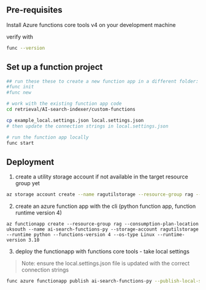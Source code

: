 ## Pre-requisites
Install Azure functions core tools v4 on your development machine

verify with
```bash
func --version
```

## Set up a function project
```bash
## run these these to create a new function app in a different folder:
#func init
#func new

# work with the existing function app code
cd retrieval/AI-search-indexer/custom-functions

cp example_local.settings.json local.settings.json
# then update the connection strings in local.settings.json

# run the function app locally
func start
```

## Deployment
1. create a utility storage account if not available in the target resource group yet
```bash
az storage account create --name ragutilstorage --resource-group rag --location uksouth --sku Standard_LRS
```

2. create an azure function app with the cli (python function app, function runtime version 4)
```
az functionapp create --resource-group rag --consumption-plan-location uksouth --name ai-search-functions-py --storage-account ragutilstorage --runtime python --functions-version 4 --os-type Linux --runtime-version 3.10 
```


3. deploy the functionapp with functions core tools - take local settings 
> Note: ensure the local.settings.json file is updated with the correct connection strings
```bash
func azure functionapp publish ai-search-functions-py --publish-local-settings
```

